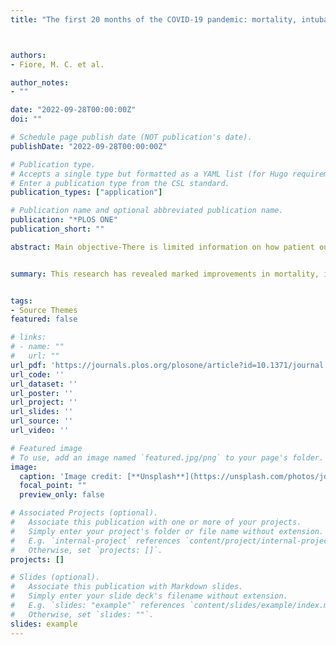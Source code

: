 ```yaml
---
title: "The first 20 months of the COVID-19 pandemic: mortality, intubation and ICU rates among 104,590 patients hospitalized at 21 United States health systems"



authors:
- Fiore, M. C. et al. 

author_notes:
- ""

date: "2022-09-28T00:00:00Z"
doi: ""

# Schedule page publish date (NOT publication's date).
publishDate: "2022-09-28T00:00:00Z"

# Publication type.
# Accepts a single type but formatted as a YAML list (for Hugo requirements).
# Enter a publication type from the CSL standard.
publication_types: ["application"]

# Publication name and optional abbreviated publication name.
publication: "*PLOS ONE"
publication_short: ""

abstract: Main objective-There is limited information on how patient outcomes have changed during the COVID-19 pandemic. This study characterizes changes in mortality, intubation, and ICU admission rates during the first 20 months of the pandemic. Study design and methods-University of Wisconsin researchers collected and harmonized electronic health record data from 1.1 million COVID-19 patients across 21 United States health systems from February 2020 through September 2021. The analysis comprised data from 104,590 adult hospitalized COVID-19 patients. Inclusion criteria for the analysis were (1) age 18 years or older; (2) COVID-19 ICD-10 diagnosis during hospitalization and/or a positive COVID-19 PCR test in a 14-day window (+/- 7 days of hospital admission); and (3) health system contact prior to COVID-19 hospitalization. Outcomes assessed were (1) mortality (primary), (2) endotracheal intubation, and (3) ICU admission. Results and significance-The 104,590 hospitalized participants had a mean age of 61.7 years and were 50.4% female, 24% Black, and 56.8% White. Overall risk-standardized mortality (adjusted for age, sex, race, ethnicity, body mass index, insurance status and medical comorbidities) declined from 16% of hospitalized COVID-19 patients (95% CI 16% to 17%) early in the pandemic (February-April 2020) to 9% (CI 9% to 10%) later (July-September 2021). Among subpopulations, males (vs. females), those on Medicare (vs. those on commercial insurance), the severely obese (vs. normal weight), and those aged 60 and older (vs. younger individuals) had especially high mortality rates both early and late in the pandemic. ICU admission and intubation rates also declined across these 20 months. Conclusions-Mortality, intubation, and ICU admission rates improved markedly over the first 20 months of the pandemic among adult hospitalized COVID-19 patients although gains varied by subpopulation. These data provide important information on the course of COVID-19 and identify hospitalized patient groups at heightened risk for negative outcomes.


summary: This research has revealed marked improvements in mortality, intubation, and ICU admission rates across the first 20 months of the COVID pandemic amongst a sample of over 100,000 hospitalized patients with COVID, with only slight increases in mortality rates when COVID admissions rose markedly during pandemic surges occurring after the first few months of the pandemic (November 2020 to January 2021 and July to September 2021). Virtually all the different patient populations examined showed significant improvements in mortality rates over the course of the pandemic. However, some patient groups had relatively high mortality rates both early and late in the pandemic including males, those on Medicare, the severely obese, and those aged 60 and older. The findings highlight both overall progress in battling the COVID pandemic and populations that remain at heightened risk for negative outcomes. Finally, these findings suggest the need for additional research to identify clinical practices and treatments that contributed to the marked improvements in patient outcomes observed over time and that also attempts to identify other factors that influence differential treatment benefit across patient populations.


tags:
- Source Themes
featured: false

# links:
# - name: ""
#   url: ""
url_pdf: 'https://journals.plos.org/plosone/article?id=10.1371/journal.pone.0274571'
url_code: ''
url_dataset: ''
url_poster: ''
url_project: ''
url_slides: ''
url_source: ''
url_video: ''

# Featured image
# To use, add an image named `featured.jpg/png` to your page's folder. 
image:
  caption: 'Image credit: [**Unsplash**](https://unsplash.com/photos/jdD8gXaTZsc)'
  focal_point: ""
  preview_only: false

# Associated Projects (optional).
#   Associate this publication with one or more of your projects.
#   Simply enter your project's folder or file name without extension.
#   E.g. `internal-project` references `content/project/internal-project/index.md`.
#   Otherwise, set `projects: []`.
projects: []

# Slides (optional).
#   Associate this publication with Markdown slides.
#   Simply enter your slide deck's filename without extension.
#   E.g. `slides: "example"` references `content/slides/example/index.md`.
#   Otherwise, set `slides: ""`.
slides: example
---
```


